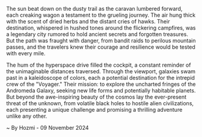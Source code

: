 
The sun beat down on the dusty trail as the caravan lumbered forward, each creaking wagon a testament to the grueling journey. The air hung thick with the scent of dried herbs and the distant cries of hawks. Their destination, whispered in hushed tones around the flickering campfires, was a legendary city rumored to hold ancient secrets and forgotten treasures. But the path was fraught with danger, from bandit raids to perilous mountain passes, and the travelers knew their courage and resilience would be tested with every mile.

The hum of the hyperspace drive filled the cockpit, a constant reminder of the unimaginable distances traversed. Through the viewport, galaxies swam past in a kaleidoscope of colors, each a potential destination for the intrepid crew of the "Voyager." Their mission: to explore the uncharted fringes of the Andromeda Galaxy, seeking new life forms and potentially habitable planets. But beyond the awe-inspiring beauty of the cosmos lay the ever-present threat of the unknown, from volatile black holes to hostile alien civilizations, each presenting a unique challenge and promising a thrilling adventure unlike any other. 

~ By Hozmi - 09 November 2024
